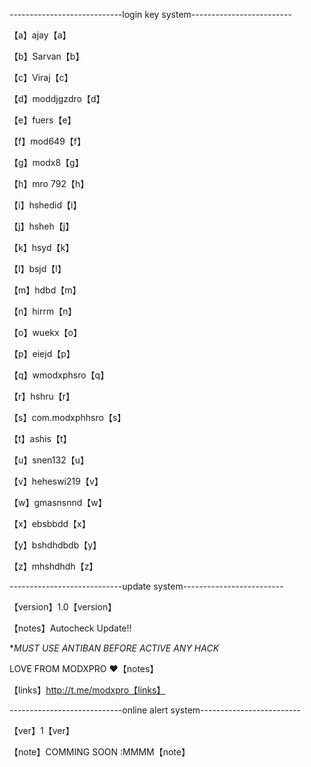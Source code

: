 ----------------------------login key system-------------------------

【a】ajay【a】

【b】Sarvan【b】

【c】Viraj【c】          

【d】moddjgzdro【d】

【e】fuers【e】

【f】mod649【f】

【g】modx8【g】

【h】mro 792【h】

【i】hshedid【i】

【j】hsheh【j】

【k】hsyd【k】

【l】bsjd【l】

【m】hdbd【m】

【n】hirrm【n】

【o】wuekx【o】

【p】eiejd【p】

【q】wmodxphsro【q】

【r】hshru【r】

【s】com.modxphhsro【s】

【t】ashis【t】

【u】snen132【u】

【v】heheswi219【v】

【w】gmasnsnnd【w】

【x】ebsbbdd【x】

【y】bshdhdbdb【y】

【z】mhshdhdh【z】

----------------------------update system-------------------------

【version】1.0【version】

【notes】Autocheck Update!!

**MUST USE ANTIBAN BEFORE ACTIVE ANY HACK*

LOVE FROM MODXPRO ❤️【notes】 

【links】http://t.me/modxpro【links】

----------------------------online alert system-------------------------

【ver】1【ver】

【note】COMMING SOON :MMMM【note】
